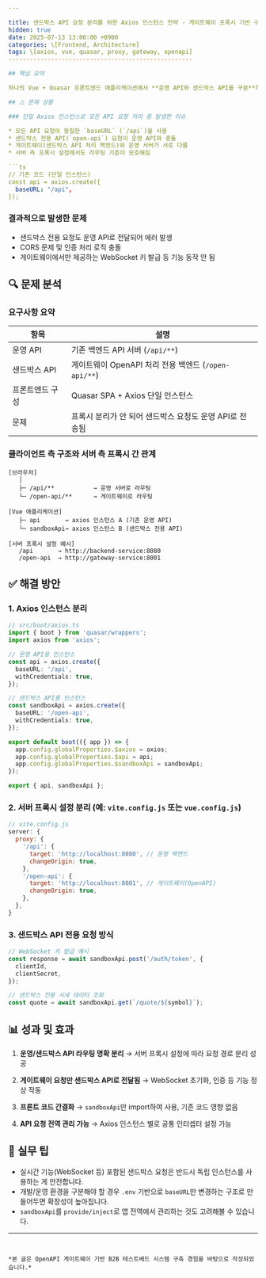 ```yaml
---

title: 샌드박스 API 요청 분리를 위한 Axios 인스턴스 전략 - 게이트웨이 프록시 기반 구조 설계
hidden: true
date: 2025-07-13 13:00:00 +0900
categories: \[Frontend, Architecture]
tags: \[axios, vue, quasar, proxy, gateway, openapi]
----------------------------------------------------

## 핵심 요약

하나의 Vue + Quasar 프론트엔드 애플리케이션에서 **운영 API와 샌드박스 API를 구분**하여 호출하기 위해, Axios 인스턴스를 **baseURL 기준으로 분리**했습니다. 이를 통해 **서버 프록시 설정에서 요청 라우팅 경로를 명확히 분리**할 수 있었고, 각 API 요청을 서로 다른 백엔드 서비스(운영 vs 게이트웨이)로 전달할 수 있게 되었습니다.

## ⚠️ 문제 상황

### 단일 Axios 인스턴스로 모든 API 요청 처리 중 발생한 이슈

* 모든 API 요청이 동일한 `baseURL` (`/api`)을 사용
* 샌드박스 전용 API(`open-api`) 요청이 운영 API와 충돌
* 게이트웨이(샌드박스 API 처리 백엔드)와 운영 서버가 서로 다름
* 서버 측 프록시 설정에서도 라우팅 기준이 모호해짐

```ts
// 기존 코드 (단일 인스턴스)
const api = axios.create({
  baseURL: "/api",
});
```

### 결과적으로 발생한 문제

* 샌드박스 전용 요청도 운영 API로 전달되어 에러 발생
* CORS 문제 및 인증 처리 로직 충돌
* 게이트웨이에서만 제공하는 WebSocket 키 발급 등 기능 동작 안 됨

## 🔍 문제 분석

### 요구사항 요약

| 항목       | 설명                                       |
| -------- | ---------------------------------------- |
| 운영 API   | 기존 백엔드 API 서버 (`/api/**`)                |
| 샌드박스 API | 게이트웨이 OpenAPI 처리 전용 백엔드 (`/open-api/**`) |
| 프론트엔드 구성 | Quasar SPA + Axios 단일 인스턴스               |
| 문제       | 프록시 분리가 안 되어 샌드박스 요청도 운영 API로 전송됨        |

### 클라이언트 측 구조와 서버 측 프록시 간 관계

```
[브라우저]
   │
   ├─ /api/**           → 운영 서버로 라우팅
   └─ /open-api/**      → 게이트웨이로 라우팅

[Vue 애플리케이션]
   ├─ api       → axios 인스턴스 A (기존 운영 API)
   └─ sandboxApi→ axios 인스턴스 B (샌드박스 전용 API)

[서버 프록시 설정 예시]
   /api       → http://backend-service:8080
   /open-api  → http://gateway-service:8001
```

## ✅ 해결 방안

### 1. Axios 인스턴스 분리

```ts
// src/boot/axios.ts
import { boot } from 'quasar/wrappers';
import axios from 'axios';

// 운영 API용 인스턴스
const api = axios.create({
  baseURL: '/api',
  withCredentials: true,
});

// 샌드박스 API용 인스턴스
const sandboxApi = axios.create({
  baseURL: '/open-api',
  withCredentials: true,
});

export default boot(({ app }) => {
  app.config.globalProperties.$axios = axios;
  app.config.globalProperties.$api = api;
  app.config.globalProperties.$sandboxApi = sandboxApi;
});

export { api, sandboxApi };
```

### 2. 서버 프록시 설정 분리 (예: `vite.config.js` 또는 `vue.config.js`)

```js
// vite.config.js
server: {
  proxy: {
    '/api': {
      target: 'http://localhost:8080', // 운영 백엔드
      changeOrigin: true,
    },
    '/open-api': {
      target: 'http://localhost:8001', // 게이트웨이(OpenAPI)
      changeOrigin: true,
    },
  },
}
```

### 3. 샌드박스 API 전용 요청 방식

```ts
// WebSocket 키 발급 예시
const response = await sandboxApi.post('/auth/token', {
  clientId,
  clientSecret,
});
```

```ts
// 샌드박스 전용 시세 데이터 조회
const quote = await sandboxApi.get(`/quote/${symbol}`);
```

## 📊 성과 및 효과

1. **운영/샌드박스 API 라우팅 명확 분리**
   → 서버 프록시 설정에 따라 요청 경로 분리 성공

2. **게이트웨이 요청만 샌드박스 API로 전달됨**
   → WebSocket 초기화, 인증 등 기능 정상 작동

3. **프론트 코드 간결화**
   → `sandboxApi`만 import하여 사용, 기존 코드 영향 없음

4. **API 요청 전역 관리 가능**
   → Axios 인스턴스 별로 공통 인터셉터 설정 가능

## 🧠 실무 팁

* 실시간 기능(WebSocket 등) 포함된 샌드박스 요청은 반드시 독립 인스턴스를 사용하는 게 안전합니다.
* 개발/운영 환경을 구분해야 할 경우 `.env` 기반으로 `baseURL`만 변경하는 구조로 만들어두면 확장성이 높아집니다.
* `sandboxApi`를 `provide/inject`로 앱 전역에서 관리하는 것도 고려해볼 수 있습니다.

---
```


*본 글은 OpenAPI 게이트웨이 기반 B2B 테스트베드 시스템 구축 경험을 바탕으로 작성되었습니다.*
